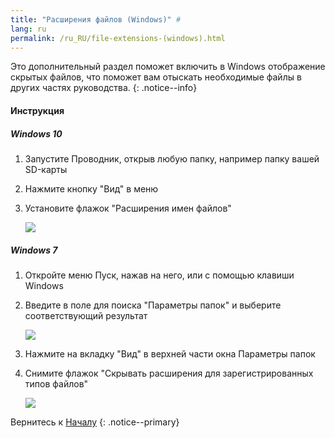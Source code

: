 ```yaml
---
title: "Расширения файлов (Windows)" #
lang: ru
permalink: /ru_RU/file-extensions-(windows).html
---
```


Это дополнительный раздел поможет включить в Windows отображение скрытых файлов, что поможет вам отыскать необходимые файлы в других частях руководства.
{: .notice--info}

#### <a name="instructions" />Инструкция

##### <a name="win10" />Windows 10

1. Запустите Проводник, открыв любую папку, например папку вашей SD-карты
1. Нажмите кнопку "Вид" в меню 
1. Установите флажок "Расширения имен файлов"

    <div class="notice--info"><a href="{{ base_path }}/images/screenshots/windows-10-file-extensions.png"><div class="screenshot_image"><img src="{{ base_path }}/images/screenshots/windows-10-file-extensions-crop.png"></div></a></div>

##### <a name="win7" />Windows 7

1. Откройте меню Пуск, нажав на него, или с помощью клавиши Windows
1. Введите в поле для поиска "Параметры папок" и выберите соответствующий результат

    <div class="notice--info"><a href="{{ base_path }}/images/screenshots/windows-7-folder-options-start-menu.png"><div class="screenshot_image"><img src="{{ base_path }}/images/screenshots/windows-7-folder-options-start-menu.png"></div></a></div>

1. Нажмите на вкладку "Вид" в верхней части окна Параметры папок
1. Снимите флажок "Скрывать расширения для зарегистрированных типов файлов"

    <div class="notice--info"><a href="{{ base_path }}/images/screenshots/windows-7-folder-options.png"><div class="screenshot_image"><img src="{{ base_path }}/images/screenshots/windows-7-folder-options.png"></div></a></div>

Вернитесь к [Началу](get-started)
{: .notice--primary}